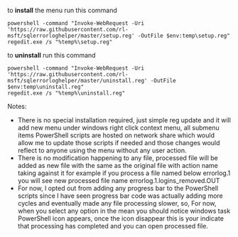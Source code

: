 to **install** the menu run this command

```shell script
powershell -command "Invoke-WebRequest -Uri 'https://raw.githubusercontent.com/rl-msft/sqlerrorloghelper/master/setup.reg' -OutFile $env:temp\setup.reg"
regedit.exe /s "%temp%\setup.reg"
```

to **uninstall** run this command

```shell script
powershell -command "Invoke-WebRequest -Uri 'https://raw.githubusercontent.com/rl-msft/sqlerrorloghelper/master/uninstall.reg' -OutFile $env:temp\uninstall.reg"
regedit.exe /s "%temp%\uninstall.reg"
```

Notes:
- There is no special installation required, just simple reg update and it will add new menu under windows right click context menu, all submenu items PowerShell scripts are hosted on network share which would allow me to update those scripts if needed and those changes would reflect to anyone using the menu without any user action.
- There is no modification happening to any file, processed file will be added as new file with the same as the original file with action name taking against it
  for example if you process a file named below errorlog.1 you will see new processed file name errorlog.1.logins_removed.OUT
- For now, I opted out from adding any progress bar to the PowerShell scripts since I have seen progress bar code was actually adding more cycles and eventually made any file processing slower, so, For now, when you select any option in the mean you should notice windows task PowerShell icon appears, once the icon disappear this is your indicate that processing has completed and you can open processed file.
